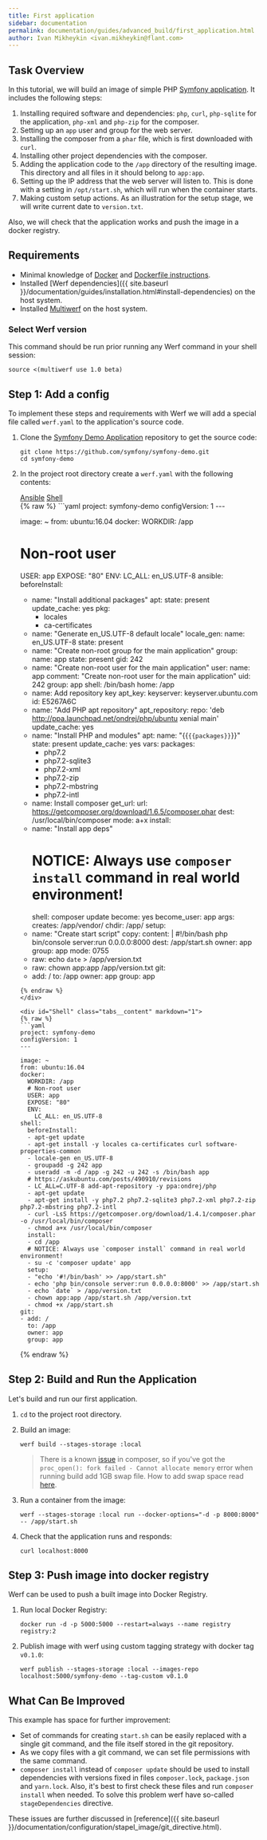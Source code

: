 ```yaml
---
title: First application
sidebar: documentation
permalink: documentation/guides/advanced_build/first_application.html
author: Ivan Mikheykin <ivan.mikheykin@flant.com>
---
```


## Task Overview

In this tutorial, we will build an image of simple PHP [Symfony application](https://github.com/symfony/demo). It includes the following steps:

1. Installing required software and dependencies: `php`, `curl`, `php-sqlite` for the application,  `php-xml` and `php-zip` for the composer.
1. Setting up an `app` user and group for the web server.
1. Installing the composer from a `phar` file, which is first downloaded with `curl`.
1. Installing other project dependencies with the composer.
1. Adding the application code to the `/app` directory of the resulting image.
   This directory and all files in it should belong to `app:app`.
1. Setting up the IP address that the web server will listen to. This is done with a setting in `/opt/start.sh`, which will run when the container starts.
1. Making custom setup actions. As an illustration for the setup stage, we will write current date to `version.txt`.

Also, we will check that the application works and push the image in a docker registry.

## Requirements

* Minimal knowledge of [Docker](https://www.docker.com/) and [Dockerfile instructions](https://docs.docker.com/engine/reference/builder/).
* Installed [Werf dependencies]({{ site.baseurl }}/documentation/guides/installation.html#install-dependencies) on the host system.
* Installed [Multiwerf](https://github.com/flant/multiwerf) on the host system.

### Select Werf version

This command should be run prior running any Werf command in your shell session:

```shell
source <(multiwerf use 1.0 beta)
```

## Step 1: Add a config

To implement these steps and requirements with Werf we will add a special file called `werf.yaml` to the application's source code.

1. Clone the [Symfony Demo Application](https://github.com/symfony/demo) repository to get the source code:

    ```shell
    git clone https://github.com/symfony/symfony-demo.git
    cd symfony-demo
    ```

2.  In the project root directory create a `werf.yaml` with the following contents:

    <div class="tabs">
      <a href="javascript:void(0)" class="tabs__btn active" onclick="openTab(event, 'tabs__btn', 'tabs__content', 'Ansible')">Ansible</a>
      <a href="javascript:void(0)" class="tabs__btn" onclick="openTab(event, 'tabs__btn', 'tabs__content', 'Shell')">Shell</a>
    </div>

    <div id="Ansible" class="tabs__content active" markdown="1">
    {% raw %}
    ```yaml
    project: symfony-demo
    configVersion: 1
    ---

    image: ~
    from: ubuntu:16.04
    docker:
      WORKDIR: /app
      # Non-root user
      USER: app
      EXPOSE: "80"
      ENV:
        LC_ALL: en_US.UTF-8
    ansible:
      beforeInstall:
      - name: "Install additional packages"
        apt:
          state: present
          update_cache: yes
          pkg:
          - locales
          - ca-certificates
      - name: "Generate en_US.UTF-8 default locale"
        locale_gen:
          name: en_US.UTF-8
          state: present
      - name: "Create non-root group for the main application"
        group:
          name: app
          state: present
          gid: 242
      - name: "Create non-root user for the main application"
        user:
          name: app
          comment: "Create non-root user for the main application"
          uid: 242
          group: app
          shell: /bin/bash
          home: /app
      - name: Add repository key
        apt_key:
          keyserver: keyserver.ubuntu.com
          id: E5267A6C
      - name: "Add PHP apt repository"
        apt_repository:
          repo: 'deb http://ppa.launchpad.net/ondrej/php/ubuntu xenial main'
          update_cache: yes
      - name: "Install PHP and modules"
        apt:
          name: "{{`{{packages}}`}}"
          state: present
          update_cache: yes
        vars:
          packages:
          - php7.2
          - php7.2-sqlite3
          - php7.2-xml
          - php7.2-zip
          - php7.2-mbstring
          - php7.2-intl
      - name: Install composer
        get_url:
          url: https://getcomposer.org/download/1.6.5/composer.phar
          dest: /usr/local/bin/composer
          mode: a+x
      install:
      - name: "Install app deps"
        # NOTICE: Always use `composer install` command in real world environment!
        shell: composer update
        become: yes
        become_user: app
        args:
          creates: /app/vendor/
          chdir: /app/
      setup:
      - name: "Create start script"
        copy:
          content: |
            #!/bin/bash
            php bin/console server:run 0.0.0.0:8000
          dest: /app/start.sh
          owner: app
          group: app
          mode: 0755
      - raw: echo `date` > /app/version.txt
      - raw: chown app:app /app/version.txt
    git:
    - add: /
      to: /app
      owner: app
      group: app
    ```
    {% endraw %}
    </div>

    <div id="Shell" class="tabs__content" markdown="1">
    {% raw %}
    ```yaml
    project: symfony-demo
    configVersion: 1
    ---

    image: ~
    from: ubuntu:16.04
    docker:
      WORKDIR: /app
      # Non-root user
      USER: app
      EXPOSE: "80"
      ENV:
        LC_ALL: en_US.UTF-8
    shell:
      beforeInstall:
      - apt-get update
      - apt-get install -y locales ca-certificates curl software-properties-common
      - locale-gen en_US.UTF-8
      - groupadd -g 242 app
      - useradd -m -d /app -g 242 -u 242 -s /bin/bash app
      # https://askubuntu.com/posts/490910/revisions
      - LC_ALL=C.UTF-8 add-apt-repository -y ppa:ondrej/php
      - apt-get update
      - apt-get install -y php7.2 php7.2-sqlite3 php7.2-xml php7.2-zip php7.2-mbstring php7.2-intl
      - curl -LsS https://getcomposer.org/download/1.4.1/composer.phar -o /usr/local/bin/composer
      - chmod a+x /usr/local/bin/composer
      install:
      - cd /app
      # NOTICE: Always use `composer install` command in real world environment!
      - su -c 'composer update' app
      setup:
      - "echo '#!/bin/bash' >> /app/start.sh"
      - echo 'php bin/console server:run 0.0.0.0:8000' >> /app/start.sh
      - echo `date` > /app/version.txt
      - chown app:app /app/start.sh /app/version.txt
      - chmod +x /app/start.sh
    git:
    - add: /
      to: /app
      owner: app
      group: app
    ```
    {% endraw %}
    </div>

## Step 2: Build and Run the Application

Let's build and run our first application.

1.  `cd` to the project root directory.

2.  Build an image:

    ```shell
    werf build --stages-storage :local
    ```

    > There is a known [issue](https://github.com/composer/composer/issues/945) in composer, so if you've got the `proc_open(): fork failed - Cannot allocate memory` error when running build add 1GB swap file. How to add swap space read [here](https://www.digitalocean.com/community/tutorials/how-to-add-swap-space-on-ubuntu-16-04).

3.  Run a container from the image:

    ```shell
    werf --stages-storage :local run --docker-options="-d -p 8000:8000" -- /app/start.sh
    ```

4.  Check that the application runs and responds:

    ```shell
    curl localhost:8000
    ```

## Step 3: Push image into docker registry

Werf can be used to push a built image into Docker Registry.

1. Run local Docker Registry:

    ```shell
    docker run -d -p 5000:5000 --restart=always --name registry registry:2
    ```

2. Publish image with werf using custom tagging strategy with docker tag `v0.1.0`:

    ```shell
    werf publish --stages-storage :local --images-repo localhost:5000/symfony-demo --tag-custom v0.1.0
    ```

## What Can Be Improved

This example has space for further improvement:

* Set of commands for creating `start.sh` can be easily replaced with a single git command, and the file itself stored in the git repository.
* As we copy files with a git command, we can set file permissions with the same command.
* `composer install` instead of `composer update` should be used to install dependencies with versions fixed in files `composer.lock`, `package.json` and `yarn.lock`. Also, it's best to first check these files and run `composer install` when needed. To solve this problem werf have so-called `stageDependencies` directive.

These issues are further discussed in [reference]({{ site.baseurl }}/documentation/configuration/stapel_image/git_directive.html).
